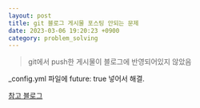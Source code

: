 ```yaml
---
layout: post
title: git 블로그 게시물 포스팅 안되는 문제
date: 2023-03-06 19:20:23 +0900
category: problem_solving
---
```

> git에서 push한 게시물이 블로그에 반영되어있지 않았음 

_config.yml 파일에 future: true 넣어서 해결.  

[참고 블로그](https://devyuseon.github.io/github%20blog/githubblog-post-not-shown/)  

